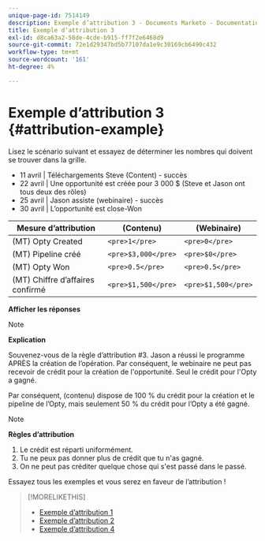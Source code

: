```yaml
---
unique-page-id: 7514149
description: Exemple d’attribution 3 - Documents Marketo - Documentation du produit
title: Exemple d’attribution 3
exl-id: d8ca63a2-58de-4cde-b915-ff7f2e6468d9
source-git-commit: 72e1d29347bd5b77107da1e9c30169cb6490c432
workflow-type: tm+mt
source-wordcount: '161'
ht-degree: 4%

---
```


# Exemple d’attribution 3 {#attribution-example}

Lisez le scénario suivant et essayez de déterminer les nombres qui doivent se trouver dans la grille.

* 11 avril | Téléchargements Steve (Content) - succès
* 22 avril | Une opportunité est créée pour 3 000 $ (Steve et Jason ont tous deux des rôles)
* 25 avril | Jason assiste (webinaire) - succès
* 30 avril | L’opportunité est close-Won

| Mesure d’attribution | (Contenu) | (Webinaire) |
|---|---|---|
| (MT) Opty Created | `<pre>1</pre>` | `<pre>0</pre>` |
| (MT) Pipeline créé | `<pre>$3,000</pre>` | `<pre>$0</pre>` |
| (MT) Opty Won | `<pre>0.5</pre>` | `<pre>0.5</pre>` |
| (MT) Chiffre d’affaires confirmé | `<pre>$1,500</pre>` | `<pre>$1,500</pre>` |

**Afficher les réponses**

>[!NOTE]
>
>**Explication**
>
>Souvenez-vous de la règle d’attribution #3. Jason a réussi le programme APRÈS la création de l’opération. Par conséquent, le webinaire ne peut pas recevoir de crédit pour la création de l&#39;opportunité. Seul le crédit pour l&#39;Opty a gagné.
>
>Par conséquent, (contenu) dispose de 100 % du crédit pour la création et le pipeline de l’Opty, mais seulement 50 % du crédit pour l’Opty a été gagné.

>[!NOTE]
>
>**Règles d’attribution**
>
>1. Le crédit est réparti uniformément.
>1. Tu ne peux pas donner plus de crédit que tu n&#39;as gagné.
>1. On ne peut pas créditer quelque chose qui s&#39;est passé dans le passé.


Essayez tous les exemples et vous serez en faveur de l’attribution !

>[!MORELIKETHIS]
>
>* [Exemple d’attribution 1](/help/marketo/product-docs/reporting/revenue-cycle-analytics/revenue-tools/attribution/attribution-example-1.md)
>* [Exemple d’attribution 2](/help/marketo/product-docs/reporting/revenue-cycle-analytics/revenue-tools/attribution/attribution-example-2.md)
>* [Exemple d’attribution 4](/help/marketo/product-docs/reporting/revenue-cycle-analytics/revenue-tools/attribution/attribution-example-4.md)

